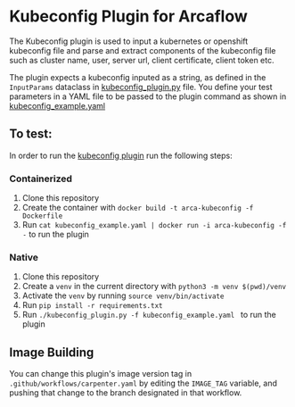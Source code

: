 # Kubeconfig Plugin for Arcaflow

The Kubeconfig plugin is used to input a kubernetes or openshift kubeconfig file and parse and extract components of the kubeconfig file such as cluster name, user, server url, client certificate, client token etc.

The plugin expects a kubeconfig inputed as a string, as defined in the `InputParams` dataclass in [kubeconfig_plugin.py](kubeconfig_plugin.py) file.
You define your test parameters in a YAML file to be passed to the plugin command as shown in [kubeconfig_example.yaml](kubeconfig_example.yaml) 
## To test:

In order to run the [kubeconfig plugin](kubeconfig_plugin.py) run the following steps:

### Containerized
1. Clone this repository
2. Create the container with `docker build -t arca-kubeconfig -f Dockerfile`
3. Run `cat kubeconfig_example.yaml | docker run -i arca-kubeconfig -f -` to run the plugin


### Native

1. Clone this repository
2. Create a `venv` in the current directory with `python3 -m venv $(pwd)/venv`
3. Activate the `venv` by running `source venv/bin/activate`
4. Run `pip install -r requirements.txt`
5. Run `./kubeconfig_plugin.py -f kubeconfig_example.yaml ` to run the plugin



## Image Building

You can change this plugin's image version tag in
`.github/workflows/carpenter.yaml` by editing the
`IMAGE_TAG` variable, and pushing that change to the
branch designated in that workflow.